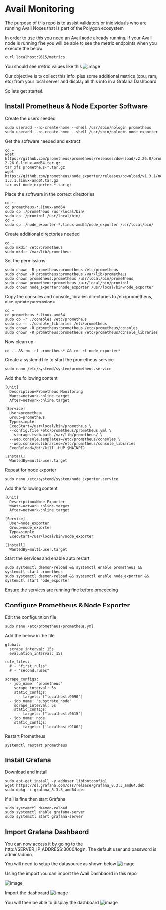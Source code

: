# Avail Monitoring

The purpose of this repo is to assist validators or inidividuals who are running Avail Nodes that is part of the Polygon ecosystem 

In order to use this you need an Avail node already running. If your Avail node is running fine you will be able to see the metric endpoints when you execute the below
```
curl localhost:9615/metrics
```

You should see metric values like this
![image](https://user-images.githubusercontent.com/61656547/211852599-5546c7bb-01e2-4c65-b9e0-176c144829ff.png)

Our objective is to collect this info, plus some additional metrics (cpu, ram, etc) from your local server and display all this info in a Grafana Dashboard

So lets get started.

## Install Prometheus & Node Exporter Software

Create the users needed
```
sudo useradd --no-create-home --shell /usr/sbin/nologin prometheus
sudo useradd --no-create-home --shell /usr/sbin/nologin node_exporter
```

Get the software needed and extract
```
cd ~
wget https://github.com/prometheus/prometheus/releases/download/v2.26.0/prometheus-2.26.0.linux-amd64.tar.gz
tar xfz prometheus-*.tar.gz
wget https://github.com/prometheus/node_exporter/releases/download/v1.3.1/node_exporter-1.3.1.linux-amd64.tar.gz 
tar xvf node_exporter-*.tar.gz
```

Place the software in the correct directories
```
cd ~
cd prometheus-*.linux-amd64
sudo cp ./prometheus /usr/local/bin/
sudo cp ./promtool /usr/local/bin/
cd ~
sudo cp ./node_exporter-*.linux-amd64/node_exporter /usr/local/bin/ 
```

Create additional directories needed
```
cd ~
sudo mkdir /etc/prometheus
sudo mkdir /var/lib/prometheus
```

Set the permissions
```
sudo chown -R prometheus:prometheus /etc/prometheus
sudo chown -R prometheus:prometheus /var/lib/prometheus
sudo chown prometheus:prometheus /usr/local/bin/prometheus
sudo chown prometheus:prometheus /usr/local/bin/promtool
sudo chown node_exporter:node_exporter /usr/local/bin/node_exporter
```

Copy the consoles and console_libraries directories to /etc/prometheus, also update permissions
```
cd ~
cd prometheus-*.linux-amd64
sudo cp -r ./consoles /etc/prometheus
sudo cp -r ./console_libraries /etc/prometheus
sudo chown -R prometheus:prometheus /etc/prometheus/consoles
sudo chown -R prometheus:prometheus /etc/prometheus/console_libraries
```

Now clean up
```
cd .. && rm -rf prometheus* && rm -rf node_exporter*
```

Create a systemd file to start the prometheus service
```
sudo nano /etc/systemd/system/prometheus.service
```

Add the following content
```
[Unit]
  Description=Prometheus Monitoring
  Wants=network-online.target
  After=network-online.target

[Service]
  User=prometheus
  Group=prometheus
  Type=simple
  ExecStart=/usr/local/bin/prometheus \
  --config.file /etc/prometheus/prometheus.yml \
  --storage.tsdb.path /var/lib/prometheus/ \
  --web.console.templates=/etc/prometheus/consoles \
  --web.console.libraries=/etc/prometheus/console_libraries
  ExecReload=/bin/kill -HUP $MAINPID

[Install]
  WantedBy=multi-user.target
```

Repeat for node exporter
```
sudo nano /etc/systemd/system/node_exporter.service
```

Add the following content 
```
[Unit]
  Description=Node Exporter
  Wants=network-online.target
  After=network-online.target

[Service] 
  User=node_exporter
  Group=node_exporter
  Type=simple
  ExecStart=/usr/local/bin/node_exporter

[Install]
  WantedBy=multi-user.target
```

Start the services and enable auto restart
```
sudo systemctl daemon-reload && systemctl enable prometheus && systemctl start prometheus
sudo systemctl daemon-reload && systemctl enable node_exporter && systemctl start node_exporter
```

Ensure the services are running fine before proceeding

## Configure Prometheus & Node Exporter

Edit the configuration file
```
sudo nano /etc/prometheus/prometheus.yml
```

Add the below in the file
```
global:
  scrape_interval: 15s
  evaluation_interval: 15s

rule_files:
  # - "first.rules"
  # - "second.rules"

scrape_configs:
  - job_name: "prometheus"
    scrape_interval: 5s
    static_configs:
      - targets: ["localhost:9090"]
  - job_name: "substrate_node"
    scrape_interval: 5s
    static_configs:
      - targets: ["localhost:9615"]
  - job_name: node
    static_configs:
      - targets: ['localhost:9100']
```

Restart Prometheus
```
systemctl restart prometheus
```

## Install Grafana

Download and install
```
sudo apt-get install -y adduser libfontconfig1
wget https://dl.grafana.com/oss/release/grafana_8.3.3_amd64.deb
sudo dpkg -i grafana_8.3.3_amd64.deb
```
If all is fine then start Grafana
```
sudo systemctl daemon-reload
sudo systemctl enable grafana-server
sudo systemctl start grafana-server
```

## Import Grafana Dashbaord

You can now access it by going to the http://SERVER_IP_ADDRESS:3000/login. The default user and password is admin/admin.

You will need to setup the datasource as shown below
![image](https://user-images.githubusercontent.com/61656547/211848471-bd36c6d7-6f64-4a09-89f0-e90c767e63ab.png)

Using the import you can import the Avail Dashbaord in this repo

![image](https://user-images.githubusercontent.com/61656547/211849069-7941363c-e0e9-48ad-9a5b-852f5c5f33cc.png)

Import the dashboard
![image](https://user-images.githubusercontent.com/61656547/211849660-97ccd7cf-c03e-47a0-b977-79ed612a8246.png)

You will then be able to display the dashboard
![image](https://user-images.githubusercontent.com/61656547/211849996-fe6d3967-b081-45d9-86a3-be500d5ae66e.png)



